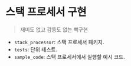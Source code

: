 # 스택 프로세서 구현

> 재미도 없고 감동도 없는 빡구현

- `stack_processor`: 스택 프로세서 패키지.
- `tests`: 단위 테스트.
- `sample_code`: 스택 프로세서에서 실행할 예시 코드.